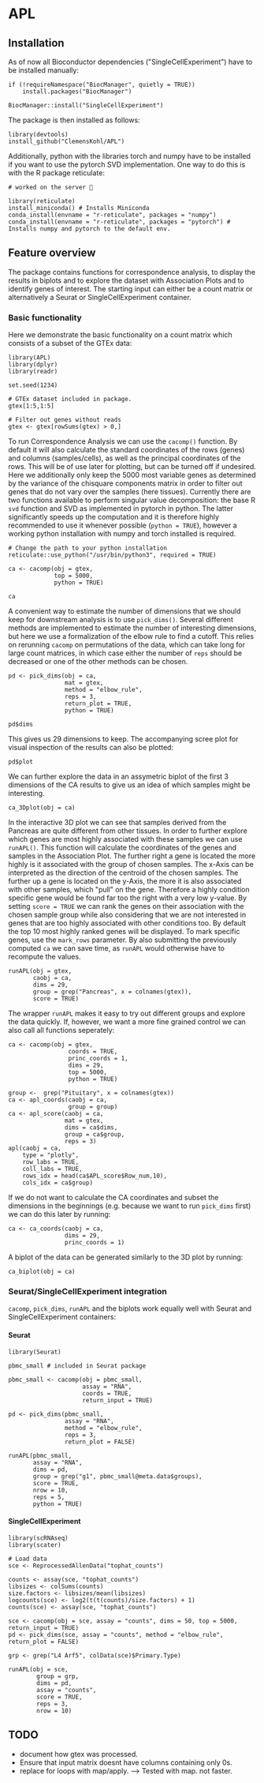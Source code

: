 

# APL


## Installation

As of now all Bioconductor dependencies ("SingleCellExperiment") have to be installed manually:

    if (!requireNamespace("BiocManager", quietly = TRUE))
        install.packages("BiocManager")
    
    BiocManager::install("SingleCellExperiment")

The package is then installed as follows:

    library(devtools)
    install_github("ClemensKohl/APL")

Additionally, python with the libraries torch and numpy have to be installed if you want to use the pytorch SVD implementation.
One way to do this is with the R package reticulate:

    # worked on the server 🤷 

    library(reticulate)
    install_miniconda() # Installs Miniconda
    conda_install(envname = "r-reticulate", packages = "numpy")
    conda_install(envname = "r-reticulate", packages = "pytorch") # Installs numpy and pytorch to the default env.


## Feature overview

The package contains functions for correspondence analysis, to display the results in biplots and to explore the dataset with Association Plots and to identify genes of interest.
The starting input can either be a count matrix or alternatively a Seurat or SingleCellExperiment container.

### Basic functionality

Here we demonstrate the basic functionality on a count matrix which consists of a subset of the GTEx data:

    library(APL)
    library(dplyr)
    library(readr)
    
    set.seed(1234)
    
    # GTEx dataset included in package.
    gtex[1:5,1:5]
    
    # Filter out genes without reads
    gtex <- gtex[rowSums(gtex) > 0,]
  

To run Correspondence Analysis we can use the `cacomp()` function. By default it will also calculate the standard coordinates of the rows (genes) and columns (samples/cells), as well as the principal coordinates of the rows. This will be of use later for plotting, but can be turned off if undesired. Here we additionally only keep the 5000 most variable genes as determined by the  variance of the chisquare components matrix in order to filter out genes that do not vary over the samples (here tissues). Currently there are two functions available to perform singular value decomposition: the base R `svd` function and SVD as implemented in pytorch in python. The latter significantly speeds up the computation and it is therefore highly recommended to use it whenever possible (`python = TRUE`), however a working python installation with numpy and torch installed is required.

    # Change the path to your python installation
    reticulate::use_python("/usr/bin/python3", required = TRUE)
    
    ca <- cacomp(obj = gtex,
                 top = 5000,
                 python = TRUE)
                 
    ca


A convenient way to estimate the number of dimensions that we should keep for downstream analysis is to use `pick_dims()`. Several different methods are implemented to estimate the number of interesting dimensions, but here we use a formalization of the elbow rule to find a cutoff. This relies on rerunning `cacomp` on permutations of the data, which can take long for large count matrices, in which case either the number of `reps` should be decreased or one of the other methods can be chosen.

    pd <- pick_dims(obj = ca,
                    mat = gtex,
                    method = "elbow_rule",
                    reps = 3,
                    return_plot = TRUE,
                    python = TRUE)
    
    pd$dims

    
This gives us 29 dimensions to keep. The accompanying scree plot for visual inspection of the results can also be plotted:

    pd$plot
    
We can further explore the data in an assymetric biplot of the first 3 dimensions of the CA results to give us an idea of which samples might be interesting.

    ca_3Dplot(obj = ca)
    
In the interactive 3D plot we can see that samples derived from the Pancreas are quite different from other tissues. In order to further explore which genes are most highly associated with these samples we can use `runAPL()`. This function will calculate the coordinates of the genes and samples in the Association Plot. The further right a gene is located the more highly is it associated with the group of chosen samples. The x-Axis can be interpreted as the direction of the centroid of the chosen samples. The further up a gene is located on the y-Axis, the more it is also associated with other samples, which "pull" on the gene. Therefore a highly condition specific gene would be found far too the right with a very low y-value. By setting `score = TRUE` we can rank the genes on their association with the chosen sample group while also considering that we are not interested in genes that are too highly associated with other conditions too. By default the top 10 most highly ranked genes will be displayed. To mark specific genes, use the `mark_rows` parameter. By also submitting the previously computed `ca` we can save time, as `runAPL` would otherwise have to recompute the values.

    runAPL(obj = gtex,
           caobj = ca,
           dims = 29, 
           group = grep("Pancreas", x = colnames(gtex)),
           score = TRUE) 
           

The wrapper `runAPL` makes it easy to try out different groups and explore the data quickly. If, however, we want a more fine grained control we can also call all functions seperately:

    ca <- cacomp(obj = gtex,
                     coords = TRUE,
                     princ_coords = 1,
                     dims = 29,
                     top = 5000,
                     python = TRUE)
    
    group <-  grep("Pituitary", x = colnames(gtex))
    ca <- apl_coords(caobj = ca, 
                     group = group)
    ca <- apl_score(caobj = ca,
                    mat = gtex,
                    dims = ca$dims,
                    group = ca$group,
                    reps = 3)
    apl(caobj = ca,
        type = "plotly",
        row_labs = TRUE,
        coll_labs = TRUE,
        rows_idx = head(ca$APL_score$Row_num,10),
        cols_idx = ca$group)
        
If we do not want to calculate the CA coordinates and subset the dimensions in the beginnings (e.g. because we want to run `pick_dims` first) we can do this later by running:

    ca <- ca_coords(caobj = ca,
                    dims = 29,
                    princ_coords = 1)

A biplot of the data can be generated similarly to the 3D plot by running:

    ca_biplot(obj = ca)
 

### Seurat/SingleCellExperiment integration

`cacomp`, `pick_dims`, `runAPL` and the biplots work equally well with Seurat and SingleCellExperiment containers:

#### Seurat

    library(Seurat)
    
    pbmc_small # included in Seurat package
    
    pbmc_small <- cacomp(obj = pbmc_small,
                         assay = "RNA",
                         coords = TRUE,
                         return_input = TRUE)
                         
    pd <- pick_dims(pbmc_small,
                    assay = "RNA",
                    method = "elbow_rule",
                    reps = 3,
                    return_plot = FALSE)
    
    runAPL(pbmc_small,
           assay = "RNA",
           dims = pd,
           group = grep("g1", pbmc_small@meta.data$groups),
           score = TRUE,
           nrow = 10,
           reps = 5,
           python = TRUE)

#### SingleCellExperiment

    library(scRNAseq)
    library(scater)
    
    # Load data
    sce <- ReprocessedAllenData("tophat_counts")
    
    counts <- assay(sce, "tophat_counts")
    libsizes <- colSums(counts)
    size.factors <- libsizes/mean(libsizes)
    logcounts(sce) <- log2(t(t(counts)/size.factors) + 1)
    counts(sce) <- assay(sce, "tophat_counts")
    
    sce <- cacomp(obj = sce, assay = "counts", dims = 50, top = 5000, return_input = TRUE)
    pd <- pick_dims(sce, assay = "counts", method = "elbow_rule", return_plot = FALSE)

    grp <- grep("L4 Arf5", colData(sce)$Primary.Type)
    
    runAPL(obj = sce,
            group = grp,
            dims = pd,
            assay = "counts",
            score = TRUE,
            reps = 3,
            nrow = 10)

## TODO

- document how gtex was processed.
- Ensure that input matrix doesnt have columns containing only 0s.
- replace for loops with map/apply. --> Tested with map. not faster.

